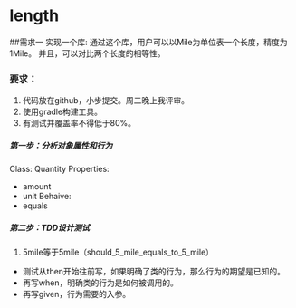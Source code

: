 # length

##需求一
实现一个库: 通过这个库，用户可以以Mile为单位表一个长度，精度为1Mile。
并且，可以对比两个长度的相等性。
### 要求：
1. 代码放在github，小步提交。周二晚上我评审。
2. 使用gradle构建工具。
3. 有测试并覆盖率不得低于80%。

##### 第一步：分析对象属性和行为
Class: Quantity
Properties:
  * amount
  * unit
Behaive:
  * equals
##### 第二步：TDD设计测试

1. 5mile等于5mile（should_5_mile_equals_to_5_mile）
  * 测试从then开始往前写，如果明确了类的行为，那么行为的期望是已知的。 
  * 再写when，明确类的行为是如何被调用的。
  * 再写given，行为需要的入参。